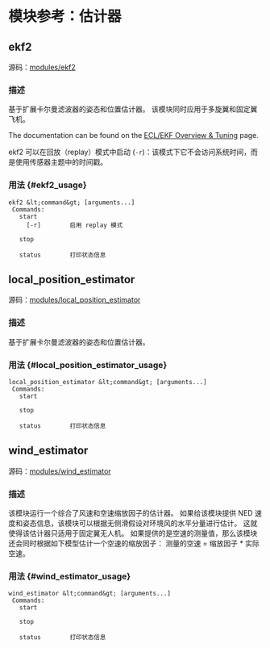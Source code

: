 # 模块参考：估计器

## ekf2

源码：[modules/ekf2](https://github.com/PX4/Firmware/tree/master/src/modules/ekf2)

### 描述

基于扩展卡尔曼滤波器的姿态和位置估计器。 该模块同时应用于多旋翼和固定翼飞机。

The documentation can be found on the [ECL/EKF Overview & Tuning](https://docs.px4.io/en/advanced_config/tuning_the_ecl_ekf.html) page.

ekf2 可以在回放（replay）模式中启动 (`-r`)：该模式下它不会访问系统时间，而是使用传感器主题中的时间戳。

### 用法 {#ekf2_usage}

    ekf2 &lt;command&gt; [arguments...]
     Commands:
       start
         [-r]        启用 replay 模式
    
       stop
    
       status        打印状态信息
    

## local_position_estimator

源码：[modules/local_position_estimator](https://github.com/PX4/Firmware/tree/master/src/modules/local_position_estimator)

### 描述

基于扩展卡尔曼滤波器的姿态和位置估计器。

### 用法 {#local_position_estimator_usage}

    local_position_estimator &lt;command&gt; [arguments...]
     Commands:
       start
    
       stop
    
       status        打印状态信息
    

## wind_estimator

源码：[modules/wind_estimator](https://github.com/PX4/Firmware/tree/master/src/modules/wind_estimator)

### 描述

该模块运行一个综合了风速和空速缩放因子的估计器。 如果给该模块提供 NED 速度和姿态信息，该模块可以根据无侧滑假设对环境风的水平分量进行估计。 这就使得该估计器只适用于固定翼无人机。 如果提供的是空速的测量值，那么该模块还会同时根据如下模型估计一个空速的缩放因子： 测量的空速 = 缩放因子 * 实际空速。

### 用法 {#wind_estimator_usage}

    wind_estimator &lt;command&gt; [arguments...]
     Commands:
       start
    
       stop
    
       status        打印状态信息